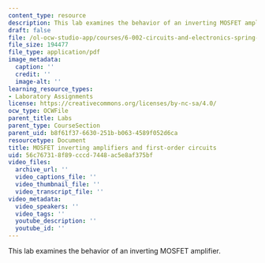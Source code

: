 ```yaml
---
content_type: resource
description: This lab examines the behavior of an inverting MOSFET amplifier.
draft: false
file: /ol-ocw-studio-app/courses/6-002-circuits-and-electronics-spring-2007/56c767318f89cccd7448ac5e8af375bf_lab2.pdf
file_size: 194477
file_type: application/pdf
image_metadata:
  caption: ''
  credit: ''
  image-alt: ''
learning_resource_types:
- Laboratory Assignments
license: https://creativecommons.org/licenses/by-nc-sa/4.0/
ocw_type: OCWFile
parent_title: Labs
parent_type: CourseSection
parent_uid: b8f61f37-6630-251b-b063-4589f052d6ca
resourcetype: Document
title: MOSFET inverting amplifiers and first-order circuits
uid: 56c76731-8f89-cccd-7448-ac5e8af375bf
video_files:
  archive_url: ''
  video_captions_file: ''
  video_thumbnail_file: ''
  video_transcript_file: ''
video_metadata:
  video_speakers: ''
  video_tags: ''
  youtube_description: ''
  youtube_id: ''
---
```

This lab examines the behavior of an inverting MOSFET amplifier.